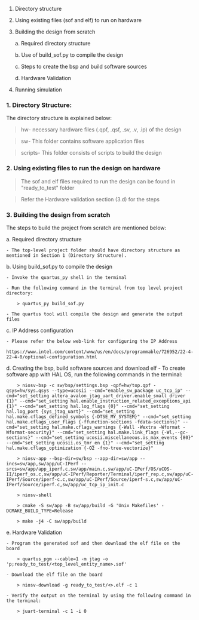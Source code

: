 1. Directory structure
2. Using existing files (sof and elf) to run on hardware
3. Building the design from scratch

    a.	Required directory structure

    b.	Use of build_sof.py to compile the design

    c.	Steps to create the bsp and build software sources

    d.  Hardware Validation 
    
4. Running simulation

### 1. Directory Structure:

The directory structure is explained below:

> hw- necessary hardware files (.qpf, .qsf, .sv, .v, .ip) of the design

> sw- This folder contains software application files

> scripts- This folder consists of scripts to build the design


### 2. Using existing files to run the design on hardware

> The sof and elf files required to run the design can be found in "ready_to_test" folder 

> Refer the Hardware validation section (3.d) for the steps  


### 3. Building the design from scratch

The steps to build the project from scratch are mentioned below:

a. Required directory structure

    - The top-level project folder should have directory structure as mentioned in Section 1 (Directory Structure).

b. Using build_sof.py to compile the design

    - Invoke the quartus_py shell in the terminal

    - Run the following command in the terminal from top level project directory:

        > quartus_py build_sof.py

    - The quartus tool will compile the design and generate the output files

c. IP Address configuration
    
    - Please refer the below web-link for configuring the IP Address
        https://www.intel.com/content/www/us/en/docs/programmable/726952/22-4-22-4-0/optional-configuration.html

d. Creating the bsp, build software sources and download elf
    - To create software app with HAL OS, run the following commands in the terminal:
    
        > niosv-bsp -c sw/bsp/settings.bsp -qpf=hw/top.qpf -qsys=hw/sys.qsys --type=ucosii --cmd="enable_sw_package uc_tcp_ip" --cmd="set_setting altera_avalon_jtag_uart_driver.enable_small_driver {1}" --cmd="set_setting hal.enable_instruction_related_exceptions_api {1}" --cmd="set_setting hal.log_flags {0}" --cmd="set_setting hal.log_port {sys_jtag_uart}" --cmd="set_setting hal.make.cflags_defined_symbols {-DTSE_MY_SYSTEM}" --cmd="set_setting hal.make.cflags_user_flags {-ffunction-sections -fdata-sections}" --cmd="set_setting hal.make.cflags_warnings {-Wall -Wextra -Wformat -Wformat-security}" --cmd="set_setting hal.make.link_flags {-Wl,--gc-sections}" --cmd="set_setting ucosii.miscellaneous.os_max_events {80}" --cmd="set_setting ucosii.os_tmr_en {1}" --cmd="set_setting hal.make.cflags_optimization {-O2 -fno-tree-vectorize}"
    
        > niosv-app --bsp-dir=sw/bsp --app-dir=sw/app --incs=sw/app,sw/app/uC-IPerf --srcs=sw/app/app_iperf.c,sw/app/main.c,sw/app/uC-IPerf/OS/uCOS-II/iperf_os.c,sw/app/uC-IPerf/Reporter/Terminal/iperf_rep.c,sw/app/uC-IPerf/Source/iperf-c.c,sw/app/uC-IPerf/Source/iperf-s.c,sw/app/uC-IPerf/Source/iperf.c,sw/app/uc_tcp_ip_init.c
    
        > niosv-shell
    
        > cmake -S sw/app -B sw/app/build -G 'Unix Makefiles' -DCMAKE_BUILD_TYPE=Release
    
        > make -j4 -C sw/app/build

e. Hardware Validation

    - Program the generated sof and then download the elf file on the board
       
        > quartus_pgm --cable=1 -m jtag -o 'p;ready_to_test/<top_level_entity_name>.sof'
    
    - Download the elf file on the board
       
        > niosv-download -g ready_to_test/<>.elf -c 1
   
    - Verify the output on the terminal by using the following command in the terminal:
       
        > juart-terminal -c 1 -i 0
